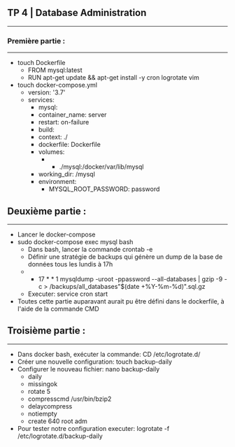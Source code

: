 ## TP 4 | Database Administration
---------------------------------
### Première partie :
---------------------
- touch Dockerfile
  - FROM mysql:latest
  - RUN apt-get update && apt-get install -y cron logrotate vim
- touch docker-compose.yml
  - version:  '3.7'
  - services:
    - mysql:
    - container_name: server
    - restart: on-failure
    - build:
    - context: ./
    - dockerfile: Dockerfile
    - volumes:
      - - ./mysql:/docker/var/lib/mysql
    - working_dir: /mysql
    - environment:
      - MYSQL_ROOT_PASSWORD: password
  
## Deuxième partie :
--------------------
- Lancer le docker-compose
- sudo docker-compose exec mysql bash
  - Dans bash, lancer la commande crontab -e
  - Définir une stratégie de backups qui génère un dump de la base de données tous les lundis à 17h
  - * 17 * * 1 mysqldump -uroot -ppassword --all-databases | gzip -9 -c > /backups/all_databases"$(date +%Y-%m-%d)".sql.gz
  - Executer: service cron start
- Toutes cette partie auparavant aurait pu être défini dans le dockerfile, à l'aide de la commande CMD

## Troisième partie :
---------------------
- Dans docker bash, exécuter la commande: CD /etc/logrotate.d/
- Créer une nouvelle configuration: touch backup-daily
- Configurer le nouveau fichier: nano backup-daily
  - daily
  - missingok
  - rotate 5
  - compresscmd     /usr/bin/bzip2
  - delaycompress
  - notiempty
  - create 640 root adm
- Pour tester notre configuration executer: logrotate -f /etc/logrotate.d/backup-daily
